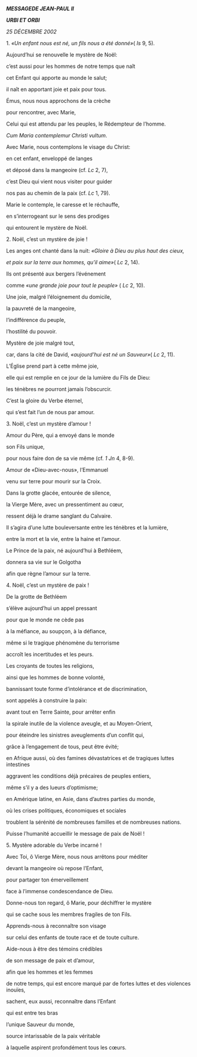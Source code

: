 ***MESSAGE******DE JEAN-PAUL II***

***URBI ET ORBI***

*25 DÉCEMBRE 2002*

1\. *«Un enfant nous est né,* *un fils nous a été donné»*( *Is* 9, 5).

Aujourd’hui se renouvelle le mystère de Noël:

c’est aussi pour les hommes de notre temps que naît

cet Enfant qui apporte au monde le salut;

il naît en apportant joie et paix pour tous.

Émus, nous nous approchons de la crèche

pour rencontrer, avec Marie,

Celui qui est attendu par les peuples, le Rédempteur de l’homme.

*Cum Maria contemplemur Christi vultum*.

Avec Marie, nous contemplons le visage du Christ:

en cet enfant, enveloppé de langes

et déposé dans la mangeoire (cf. *Lc* 2, 7),

c’est Dieu qui vient nous visiter pour guider

nos pas au chemin de la paix (cf. *Lc* 1, 79).

Marie le contemple, le caresse et le réchauffe,

en s’interrogeant sur le sens des prodiges

qui entourent le mystère de Noël.

2\. Noël, c’est un mystère de joie !

Les anges ont chanté dans la nuit: *«Gloire à Dieu au plus haut des cieux,*

*et paix sur la terre aux hommes, qu’il aime»*( *Lc* 2, 14).

Ils ont présenté aux bergers l’événement

comme *«une grande joie pour tout le peuple»* ( *Lc* 2, 10).

Une joie, malgré l’éloignement du domicile,

la pauvreté de la mangeoire,

l’indifférence du peuple,

l’hostilité du pouvoir.

Mystère de joie malgré tout,

car, dans la cité de David, *«aujourd’hui est né un Sauveur»*( *Lc* 2, 11).

L’Église prend part à cette même joie,

elle qui est remplie en ce jour de la lumière du Fils de Dieu:

les ténèbres ne pourront jamais l’obscurcir.

C’est la gloire du Verbe éternel,

qui s’est fait l’un de nous par amour.

3\. Noël, c’est un mystère d’amour !

Amour du Père, qui a envoyé dans le monde

son Fils unique,

pour nous faire don de sa vie même (cf. *1 Jn* 4, 8-9).

Amour de «Dieu-avec-nous», l’Emmanuel

venu sur terre pour mourir sur la Croix.

Dans la grotte glacée, entourée de silence,

la Vierge Mère, avec un pressentiment au cœur,

ressent déjà le drame sanglant du Calvaire.

Il s’agira d’une lutte bouleversante entre les ténèbres et la lumière,

entre la mort et la vie, entre la haine et l’amour.

Le Prince de la paix, né aujourd’hui à Bethléem,

donnera sa vie sur le Golgotha

afin que règne l’amour sur la terre.

4\. Noël, c’est un mystère de paix !

De la grotte de Bethléem

s’élève aujourd’hui un appel pressant

pour que le monde ne cède pas

à la méfiance, au soupçon, à la défiance,

même si le tragique phénomène du terrorisme

accroît les incertitudes et les peurs.

Les croyants de toutes les religions,

ainsi que les hommes de bonne volonté,

bannissant toute forme d’intolérance et de discrimination,

sont appelés à construire la paix:

avant tout en Terre Sainte, pour arrêter enfin

la spirale inutile de la violence aveugle, et au Moyen-Orient,

pour éteindre les sinistres aveuglements d’un conflit qui,

grâce à l’engagement de tous, peut être évité;

en Afrique aussi, où des famines dévastatrices et de tragiques luttes intestines

aggravent les conditions déjà précaires de peuples entiers,

même s’il y a des lueurs d’optimisme;

en Amérique latine, en Asie, dans d’autres parties du monde,

où les crises politiques, économiques et sociales

troublent la sérénité de nombreuses familles et de nombreuses nations.

Puisse l’humanité accueillir le message de paix de Noël !

5\. Mystère adorable du Verbe incarné !

Avec Toi, ô Vierge Mère, nous nous arrêtons pour méditer

devant la mangeoire où repose l’Enfant,

pour partager ton émerveillement

face à l’immense condescendance de Dieu.

Donne-nous ton regard, ô Marie, pour déchiffrer le mystère

qui se cache sous les membres fragiles de ton Fils.

Apprends-nous à reconnaître son visage

sur celui des enfants de toute race et de toute culture.

Aide-nous à être des témoins crédibles

de son message de paix et d’amour,

afin que les hommes et les femmes

de notre temps, qui est encore marqué par de fortes luttes et des violences inouïes,

sachent, eux aussi, reconnaître dans l’Enfant

qui est entre tes bras

l’unique Sauveur du monde,

source intarissable de la paix véritable

à laquelle aspirent profondément tous les cœurs.